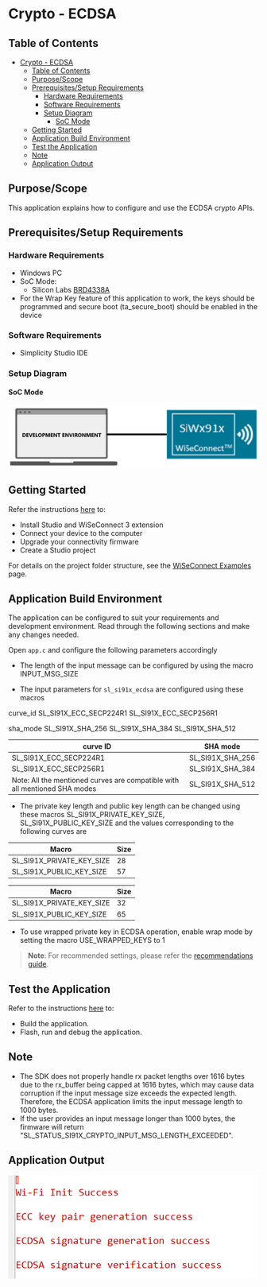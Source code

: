 # Crypto - ECDSA

## Table of Contents

- [Crypto - ECDSA](#crypto---ecdsa)
  - [Table of Contents](#table-of-contents)
  - [Purpose/Scope](#purposescope)
  - [Prerequisites/Setup Requirements](#prerequisitessetup-requirements)
    - [Hardware Requirements](#hardware-requirements)
    - [Software Requirements](#software-requirements)
    - [Setup Diagram](#setup-diagram)
      - [SoC Mode](#soc-mode)
  - [Getting Started](#getting-started)
  - [Application Build Environment](#application-build-environment)
  - [Test the Application](#test-the-application)
  - [Note](#note)
  - [Application Output](#application-output)

## Purpose/Scope

This application explains how to configure and use the ECDSA crypto APIs.

## Prerequisites/Setup Requirements

### Hardware Requirements

- Windows PC
- SoC Mode:
  - Silicon Labs [BRD4338A](https://www.silabs.com/)
- For the Wrap Key feature of this application to work, the keys should be programmed and secure boot (ta_secure_boot) should be enabled in the device

### Software Requirements

- Simplicity Studio IDE

### Setup Diagram

#### SoC Mode 

  ![Figure: Setup Diagram SoC Mode for Crypto ECDH Example](resources/readme/setup_diagram_soc.png)

## Getting Started

Refer the instructions [here](https://docs.silabs.com/wiseconnect/latest/wiseconnect-getting-started/) to:

- Install Studio and WiSeConnect 3 extension
- Connect your device to the computer
- Upgrade your connectivity firmware
- Create a Studio project

For details on the project folder structure, see the [WiSeConnect Examples](https://docs.silabs.com/wiseconnect/latest/wiseconnect-examples/#example-folder-structure) page.

## Application Build Environment

The application can be configured to suit your requirements and development environment. Read through the following sections and make any changes needed.

Open `app.c` and configure the following parameters accordingly

- The length of the input message can be configured by using the macro INPUT_MSG_SIZE

- The input parameters for `sl_si91x_ecdsa` are configured using these macros

curve_id
  SL_SI91X_ECC_SECP224R1
  SL_SI91X_ECC_SECP256R1

sha_mode
  SL_SI91X_SHA_256
  SL_SI91X_SHA_384
  SL_SI91X_SHA_512

| curve ID | SHA mode |
|--------------- | ------------------|
| SL_SI91X_ECC_SECP224R1 | SL_SI91X_SHA_256 |
| SL_SI91X_ECC_SECP256R1 | SL_SI91X_SHA_384 |
| Note: All the mentioned curves are compatible with all mentioned SHA modes | SL_SI91X_SHA_512 |


- The private key length and public key length can be changed using these macros SL_SI91X_PRIVATE_KEY_SIZE,  SL_SI91X_PUBLIC_KEY_SIZE and the values corresponding to the following curves are

| Macro | Size |
|---------------| ------------------|
| SL_SI91X_PRIVATE_KEY_SIZE | 28 |
| SL_SI91X_PUBLIC_KEY_SIZE | 57 |

  | Macro | Size |
|---------------| ------------------|
| SL_SI91X_PRIVATE_KEY_SIZE | 32 |
| SL_SI91X_PUBLIC_KEY_SIZE | 65 |

- To use wrapped private key in ECDSA operation, enable wrap mode by setting the macro USE_WRAPPED_KEYS to 1

> **Note**: For recommended settings, please refer the [recommendations guide](https://docs.silabs.com/wiseconnect/latest/wiseconnect-developers-guide-prog-recommended-settings/).

## Test the Application

Refer to the instructions [here](https://docs.silabs.com/wiseconnect/latest/wiseconnect-getting-started/) to:

- Build the application.
- Flash, run and debug the application.

## Note

- The SDK does not properly handle rx packet lengths over 1616 bytes due to the rx_buffer being capped at 1616 bytes, which may cause data corruption if the input message size exceeds the expected length. Therefore, the ECDSA application limits the input message length to 1000 bytes.
- If the user provides an input message longer than 1000 bytes, the firmware will return "SL_STATUS_SI91X_CRYPTO_INPUT_MSG_LENGTH_EXCEEDED".

## Application Output

  ![ECDSA Output](resources/readme/output.png)
